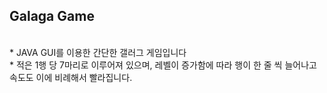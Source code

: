 ## Galaga Game
<br>
* JAVA GUI를 이용한 간단한 갤러그 게임입니다<br>
* 적은 1행 당 7마리로 이루어져 있으며, 레벨이 증가함에 따라 행이 한 줄 씩 늘어나고 속도도 이에 비례해서 빨라집니다.

